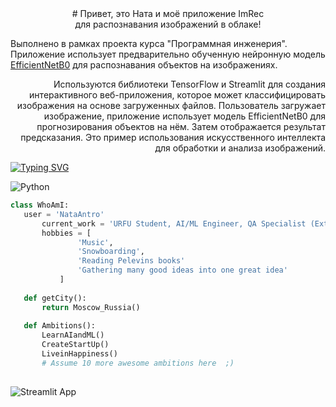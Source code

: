 <div align="center">
# Привет, это Ната и моё приложение ImRec <br> для распознавания изображений в облаке! 
</div>

Выполнено в рамках проекта курса "Программная инженерия". Приложение использует предварительно обученную нейронную модель [EfficientNetB0](https://keras.io/api/applications/efficientnet/) для распознавания объектов на изображениях.


<div style="text-align: right"> Используются библиотеки TensorFlow и Streamlit для создания интерактивного веб-приложения, которое может классифицировать изображения на основе загруженных файлов. Пользователь загружает изображение, приложение использует модель EfficientNetB0 для прогнозирования объектов на нём. Затем отображается результат предсказания. Это пример использования искусственного интеллекта для обработки и анализа изображений.</div>
<p>

 [![Typing SVG](https://readme-typing-svg.herokuapp.com?color=%2336BCF7&lines=Efficient+Net+B0)](https://git.io/typing-svg)
 
 ![Python](https://img.shields.io/badge/python-3670A0?style=for-the-badge&logo=python&logoColor=ffdd54)

 ```python
 class WhoAmI:
 	user = 'NataAntro'
		current_work = 'URFU Student, AI/ML Engineer, QA Specialist (Extyl-pro.ru), Metaverse Researcher, Digital artist'
		hobbies = [
				'Music',
				'Snowboarding',
				'Reading Pelevins books'
				'Gathering many good ideas into one great idea'
			]
	
	def getCity():
		return Moscow_Russia()
	
	def Ambitions():
		LearnAIandML()
		CreateStartUp()
		LiveinHappiness()
		# Assume 10 more awesome ambitions here  ;)
	
 ```


![Streamlit App](https://static.streamlit.io/badges/streamlit_badge_black_white.svg)

